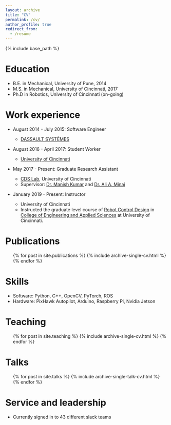 ```yaml
---
layout: archive
title: "CV"
permalink: /cv/
author_profile: true
redirect_from:
  - /resume
---
```


{% include base_path %}

Education
======
* B.E. in Mechanical, University of Pune, 2014
* M.S. in Mechanical, University of Cincinnati, 2017
* Ph.D in Robotics, University of Cincinnati (on-going)

Work experience
======
* August 2014 - July 2015: Software Engineer
  * [DASSAULT SYSTÈMES](https://www.3ds.com/)

* August 2016 - April 2017: Student Worker
  * [University of Cincinnati](https://www.uc.edu/)

* May 2017 - Present: Graduate Research Assistant
  * [CDS Lab](https://ceas.uc.edu/research/centers-labs/cooperative-distributed-systems-lab.html), University of Cincinnati
  <!-- * Duties included: Tagging issues -->
  * Supervisor: [Dr. Manish Kumar](https://researchdirectory.uc.edu/p/kumarmu) and [Dr. Ali A. Minai](https://eecs.ceas.uc.edu/~aminai/)

* January 2019 - Present: Instructor
  * University of Cincinnati
  * Instructed the graduate level course of [Robot Control Design](https://adipandas.github.io/teaching/2019-spring-teaching-1) in [College of Engineering and Applied Sciences](https://ceas.uc.edu/) at University of Cincinnati.

Publications
======
  <ul>{% for post in site.publications %}
    {% include archive-single-cv.html %}
  {% endfor %}</ul>


Skills
======
* Software: Python, C++, OpenCV, PyTorch, ROS
* Hardware: PixHawk Autopilot, Arduino, Raspberry Pi, Nvidia Jetson


Teaching
======
  <ul>{% for post in site.teaching %}
    {% include archive-single-cv.html %}
  {% endfor %}</ul>

Talks
======
  <ul>{% for post in site.talks %}
    {% include archive-single-talk-cv.html %}
  {% endfor %}</ul>

Service and leadership
======
* Currently signed in to 43 different slack teams


